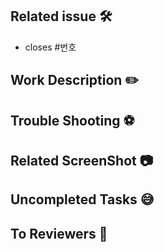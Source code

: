 ## Related issue 🛠

<!-- 관련 이슈 번호를 적어주세요 -->

- closes #번호

## Work Description ✏️

<!-- 작업 내용을 간단히 소개주세요 -->

## Trouble Shooting ⚽️

<!-- 어떤 위험이나 장애를 발견했는지 적어주세요 -->

## Related ScreenShot 📷

<!-- 관련 스크린샷을 첨부해주세요 -->

## Uncompleted Tasks 😅

<!-- 끝내지 못한 작업을 적어주세요 -->

## To Reviewers 📢

<!-- 리뷰어들에게 물어볼 점, 할 말 등을 적어주세요 -->

